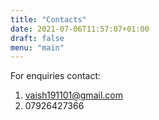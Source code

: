 ```yaml
---
title: "Contacts"
date: 2021-07-06T11:57:07+01:00
draft: false
menu: "main"
---
```

For enquiries contact: 
1. vaish191101@gmail.com 
2. 07926427366

